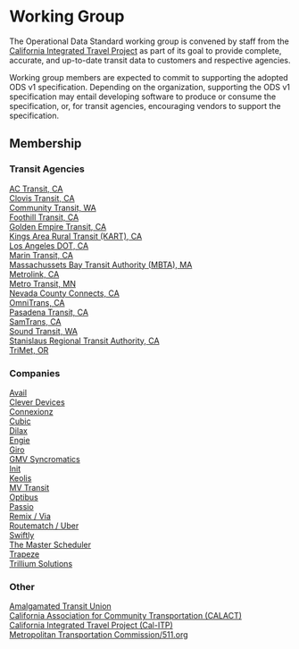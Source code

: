 # Working Group

The Operational Data Standard working group is convened by staff from the [California Integrated Travel Project](http://calitp.org)
as part of its goal to provide complete, accurate, and up-to-date transit data to customers and respective agencies.

Working group members are expected to commit to supporting the adopted ODS v1 specification. Depending on the organization,
supporting the ODS v1 specification may entail developing software to produce or consume the specification, or, for transit
agencies, encouraging vendors to support the specification.

## Membership

### Transit Agencies

[AC Transit, CA](https://www.actransit.org/)  
[Clovis Transit, CA](https://cityofclovis.com/general-services/transit/)  
[Community Transit, WA](https://www.communitytransit.org/)  
[Foothill Transit, CA](http://foothilltransit.org/)  
[Golden Empire Transit, CA](https://www.getbus.org/)  
[Kings Area Rural Transit (KART), CA](https://www.kartbus.org/)  
[Los Angeles DOT, CA](https://www.ladottransit.com/dash/)  
[Marin Transit, CA](https://marintransit.org/)  
[Massachussets Bay Transit Authority (MBTA), MA](http://mbta.com)  
[Metrolink, CA](https://metrolinktrains.com/)  
[Metro Transit, MN](https://www.metrotransit.org)  
[Nevada County Connects, CA](https://www.mynevadacounty.com/2257/Transit-Services)  
[OmniTrans, CA](https://omnitrans.org/)  
[Pasadena Transit, CA](https://www.cityofpasadena.net/pasadena-transit/)  
[SamTrans, CA](https://www.samtrans.com/)  
[Sound Transit, WA](https://www.soundtransit.org/)  
[Stanislaus Regional Transit Authority, CA](https://www.srt.org/)  
[TriMet, OR](https://trimet.org/)  

### Companies

[Avail](https://availtec.com/)  
[Clever Devices](https://www.cleverdevices.com/)  
[Connexionz](https://www.connexionz.com/)  
[Cubic](https://www.cubic.com/)  
[Dilax](https://www.dilax.com/)  
[Engie](https://www.engie.com/en)  
[Giro](https://www.giro.com/)  
[GMV Syncromatics](https://gmvsyncromatics.com/)  
[Init](https://www.initse.com/enus/start/)  
[Keolis](https://www.keolisna.com/)  
[MV Transit](https://www.mvtransit.com/)  
[Optibus](https://www.optibus.com/)  
[Passio](https://passiotech.com/)  
[Remix / Via](https://www.remix.com/)  
[Routematch / Uber](https://www.routematch.com/)  
[Swiftly](https://www.goswift.ly/)  
[The Master Scheduler](https://themasterscheduler.com/)  
[Trapeze](https://www.trapezegroup.com/)  
[Trillium Solutions](https://trilliumtransit.com/)  

### Other

[Amalgamated Transit Union](https://www.atu.org/)  
[California Association for Community Transportation (CALACT)](http://calact.org)  
[California Integrated Travel Project (Cal-ITP)](http://calitp.org)  
[Metropolitan Transportation Commission/511.org](http://mtc.ca.gov)  
